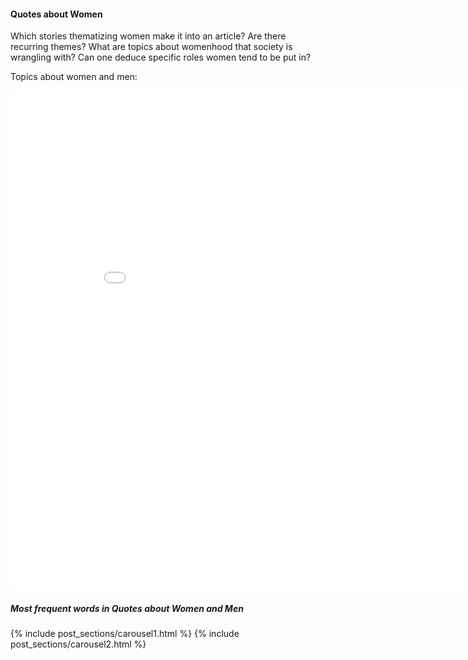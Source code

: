 <!-- ---
layout: post
title: "Quotes about Women and Men"
# subtitle: "because they lacked opposable thumbs and the brainpower to build a space program."
background: ''
--- -->

#### Quotes about Women

Which stories thematizing women make it into an article? Are there recurring themes? 
What are topics about womenhood that society is wrangling with?
Can one deduce specific roles women tend to be put in?

Topics about women and men:

<iframe width="900" height="800" frameborder="0" scrolling="yes" src="//plotly.com/~natasakrco/26.embed"></iframe>

##### Most frequent words in Quotes about Women and Men

{% include post_sections/carousel1.html %} {% include post_sections/carousel2.html %}

